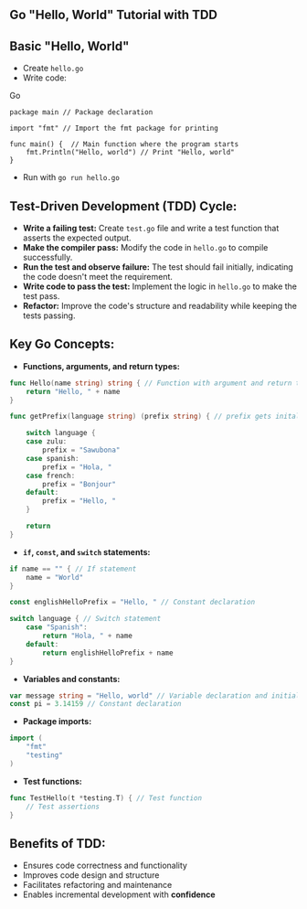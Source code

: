 ## Go "Hello, World" Tutorial with TDD

## Basic "Hello, World"

- Create `hello.go`
- Write code:

Go

```
package main // Package declaration

import "fmt" // Import the fmt package for printing

func main() {  // Main function where the program starts
    fmt.Println("Hello, world") // Print "Hello, world"
}
```

- Run with `go run hello.go`

## Test-Driven Development (TDD) Cycle:

- **Write a failing test:** Create `test.go` file and write a test function that asserts the expected output.
- **Make the compiler pass:** Modify the code in `hello.go` to compile successfully.
- **Run the test and observe failure:** The test should fail initially, indicating the code doesn't meet the requirement.
- **Write code to pass the test:** Implement the logic in `hello.go` to make the test pass.
- **Refactor:** Improve the code's structure and readability while keeping the tests passing.

## Key Go Concepts:

- **Functions, arguments, and return types:**
```go
func Hello(name string) string { // Function with argument and return type
    return "Hello, " + name 
}

func getPrefix(language string) (prefix string) { // prefix gets initalized here and prefix is what will get returned

	switch language {
	case zulu:
		prefix = "Sawubona"
	case spanish:
		prefix = "Hola, "
	case french:
		prefix = "Bonjour"
	default:
		prefix = "Hello, "
	}

	return
}
```

- **`if`, `const`, and `switch` statements:**
```go
if name == "" { // If statement
    name = "World"
}

const englishHelloPrefix = "Hello, " // Constant declaration

switch language { // Switch statement
    case "Spanish":
        return "Hola, " + name
    default:
        return englishHelloPrefix + name
}
```

- **Variables and constants:**

```go
var message string = "Hello, world" // Variable declaration and initialization
const pi = 3.14159 // Constant declaration
```

- **Package imports:**
```go
import (
    "fmt"
    "testing"
)
```

- **Test functions:**
```go
func TestHello(t *testing.T) { // Test function
    // Test assertions
}
```

## Benefits of TDD:

- Ensures code correctness and functionality
- Improves code design and structure
- Facilitates refactoring and maintenance
- Enables incremental development with **confidence**
